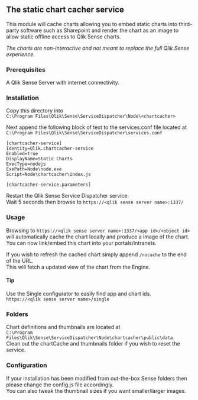 ## The static chart cacher service
This module will cache charts allowing you to embed static charts into third-party software such as Sharepoint and render the chart as an image to allow static offline access to Qlik Sense charts.  

*The charts are non-interactive and not meant to replace the full Qlik Sense experience.*

### Prerequisites
A Qlik Sense Server with internet connectivity.

### Installation
Copy this directory into  
 `C:\Program Files\Qlik\Sense\ServiceDispatcher\Node\<chartcacher>`

Next append the following block of text to the services.conf file located at  
`C:\Program Files\Qlik\Sense\ServiceDispatcher\services.conf`

```  
[chartcacher-service]
Identity=Qlik.chartcacher-service
Enabled=true
DisplayName=Static Charts
ExecType=nodejs
ExePath=Node\node.exe
Script=Node\chartcacher\index.js
    
[chartcacher-service.parameters]
```

Restart the Qlik Sense Service Dispatcher service.  
Wait 5 seconds then browse to `https://<qlik sense server name>:1337/` 

### Usage
Browsing to `https://<qlik sense server name>:1337/<app id>/<object id>` 
will automatically cache the chart locally and produce a image of the chart.
You can now link/embed this chart into your portals/intranets.
  
If you wish to refresh the cached chart simply append `/nocache` to the end of the URL.  
This will fetch a updated view of the chart from the Engine.

#### Tip
Use the Single configurator to easily find app and chart ids.  
`https://<qlik sense server name>/single`

### Folders
Chart definitions and thumbnails are located at  
`C:\Program Files\Qlik\Sense\ServiceDispatcher\Node\chartcacher\public\data`  
Clean out the chartCache and thumbnails folder if you wish to reset the service.

### Configuration
If your installation has been modified from out-the-box Sense folders then please change the config.js file accordingly.  
You can also tweak the thumbnail sizes if you want smaller/larger images.
